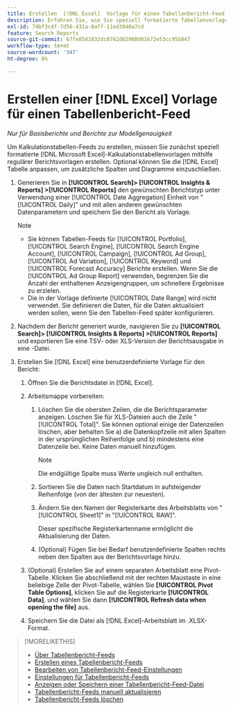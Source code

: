 ```yaml
---
title: Erstellen  [!DNL Excel]  Vorlage für einen Tabellenbericht-Feed
description: Erfahren Sie, wie Sie speziell formatierte Tabellenvorlagen erstellen.
exl-id: 74bf3cdf-7d56-431a-8aff-11ed3840a7cd
feature: Search Reports
source-git-commit: 67fe8581832dc0762d62908d01672e53cc95b847
workflow-type: tm+mt
source-wordcount: '347'
ht-degree: 0%

---
```


# Erstellen einer [!DNL Excel] Vorlage für einen Tabellenbericht-Feed

*Nur für Basisberichte und Berichte zur Modellgenauigkeit*

Um Kalkulationstabellen-Feeds zu erstellen, müssen Sie zunächst speziell formatierte [!DNL Microsoft Excel]-Kalkulationstabellenvorlagen mithilfe regulärer Berichtsvorlagen erstellen. Optional können Sie die [!DNL Excel] Tabelle anpassen, um zusätzliche Spalten und Diagramme einzuschließen.

1. Generieren Sie in **[!UICONTROL Search]> [!UICONTROL Insights & Reports] >[!UICONTROL Reports]** den gewünschten Berichtstyp unter Verwendung einer [!UICONTROL Date Aggregation] Einheit von &quot;[!UICONTROL Daily]&quot; und mit allen anderen gewünschten Datenparametern und speichern Sie den Bericht als Vorlage.

   >[!NOTE]
   >
   > * Sie können Tabellen-Feeds für [!UICONTROL Portfolio], [!UICONTROL Search Engine], [!UICONTROL Search Engine Account], [!UICONTROL Campaign], [!UICONTROL Ad Group], [!UICONTROL Ad Variation], [!UICONTROL Keyword] und [!UICONTROL Forecast Accuracy] Berichte erstellen. Wenn Sie die [!UICONTROL Ad Group Report] verwenden, begrenzen Sie die Anzahl der enthaltenen Anzeigengruppen, um schnellere Ergebnisse zu erzielen.
   > * Die in der Vorlage definierte [!UICONTROL Date Range] wird nicht verwendet. Sie definieren die Daten, für die Daten aktualisiert werden sollen, wenn Sie den Tabellen-Feed später konfigurieren.

1. Nachdem der Bericht generiert wurde, navigieren Sie zu **[!UICONTROL Search]> [!UICONTROL Insights & Reports] >[!UICONTROL Reports]** und exportieren Sie eine TSV- oder XLS-Version der Berichtsausgabe in eine -Datei.

1. Erstellen Sie [!DNL Excel] eine benutzerdefinierte Vorlage für den Bericht:

   1. Öffnen Sie die Berichtsdatei in [!DNL Excel].

   1. Arbeitsmappe vorbereiten:

      1. Löschen Sie die obersten Zeilen, die die Berichtsparameter anzeigen. Löschen Sie für XLS-Dateien auch die Zeile &quot;[!UICONTROL Total]&quot;. Sie können optional einige der Datenzeilen löschen, aber behalten Sie a) die Datenkopfzeile mit allen Spalten in der ursprünglichen Reihenfolge und b) mindestens eine Datenzeile bei. Keine Daten manuell hinzufügen.

         >[!NOTE]
         >
         > Die endgültige Spalte muss Werte ungleich null enthalten.

      2. Sortieren Sie die Daten nach Startdatum in aufsteigender Reihenfolge (von der ältesten zur neuesten).

      3. Ändern Sie den Namen der Registerkarte des Arbeitsblatts von &quot;[!UICONTROL Sheet1]&quot; in &quot;[!UICONTROL RAW]&quot;.

         Dieser spezifische Registerkartenname ermöglicht die Aktualisierung der Daten.

      4. (Optional) Fügen Sie bei Bedarf benutzerdefinierte Spalten rechts neben den Spalten aus der Berichtsvorlage hinzu.

   1. (Optional) Erstellen Sie auf einem separaten Arbeitsblatt eine Pivot-Tabelle. Klicken Sie abschließend mit der rechten Maustaste in eine beliebige Zelle der Pivot-Tabelle, wählen Sie **[!UICONTROL Pivot Table Options]**, klicken Sie auf die Registerkarte **[!UICONTROL Data]**, und wählen Sie dann **[!UICONTROL Refresh data when opening the file]** aus.

   1. Speichern Sie die Datei als [!DNL Excel]-Arbeitsblatt im .XLSX-Format.

>[!MORELIKETHIS]
>
>* [Über Tabellenbericht-Feeds](spreadsheet-feed-about.md)
>* [Erstellen eines Tabellenbericht-Feeds](spreadsheet-feed-create.md)
>* [Bearbeiten von Tabellenbericht-Feed-Einstellungen](spreadsheet-feed-edit.md)
>* [Einstellungen für Tabellenbericht-Feeds](spreadsheet-feed-settings.md)
>* [Anzeigen oder Speichern einer Tabellenbericht-Feed-Datei](spreadsheet-feed-view-or-save.md)
>* [Tabellenbericht-Feeds manuell aktualisieren](spreadsheet-feed-refresh.md)
>* [Tabellenbericht-Feeds löschen](spreadsheet-feed-delete.md)
